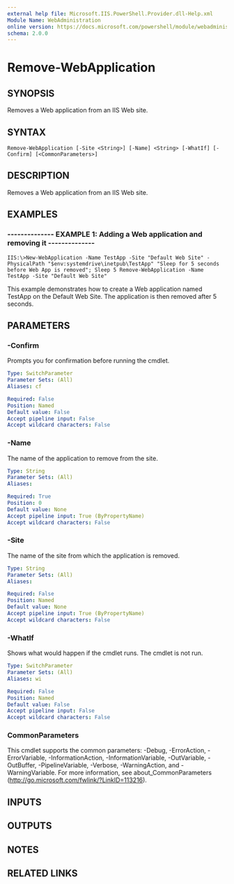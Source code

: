 ```yaml
---
external help file: Microsoft.IIS.PowerShell.Provider.dll-Help.xml
Module Name: WebAdministration
online version: https://docs.microsoft.com/powershell/module/webadministration/remove-webapplication?view=windowsserver2012-ps&wt.mc_id=ps-gethelp
schema: 2.0.0
---
```


# Remove-WebApplication

## SYNOPSIS
Removes a Web application from an IIS Web site.

## SYNTAX

```
Remove-WebApplication [-Site <String>] [-Name] <String> [-WhatIf] [-Confirm] [<CommonParameters>]
```

## DESCRIPTION
Removes a Web application from an IIS Web site.

## EXAMPLES

### -------------- EXAMPLE 1: Adding a Web application and removing it --------------
```
IIS:\>New-WebApplication -Name TestApp -Site "Default Web Site" -PhysicalPath "$env:systemdrive\inetpub\TestApp" "Sleep for 5 seconds before Web App is removed"; Sleep 5 Remove-WebApplication -Name TestApp -Site "Default Web Site"
```

This example demonstrates how to create a Web application named TestApp on the Default Web Site.
The application is then removed after 5 seconds.

## PARAMETERS

### -Confirm
Prompts you for confirmation before running the cmdlet.

```yaml
Type: SwitchParameter
Parameter Sets: (All)
Aliases: cf

Required: False
Position: Named
Default value: False
Accept pipeline input: False
Accept wildcard characters: False
```

### -Name
The name of the application to remove from the site.

```yaml
Type: String
Parameter Sets: (All)
Aliases: 

Required: True
Position: 0
Default value: None
Accept pipeline input: True (ByPropertyName)
Accept wildcard characters: False
```

### -Site
The name of the site from which the application is removed.

```yaml
Type: String
Parameter Sets: (All)
Aliases: 

Required: False
Position: Named
Default value: None
Accept pipeline input: True (ByPropertyName)
Accept wildcard characters: False
```

### -WhatIf
Shows what would happen if the cmdlet runs.
The cmdlet is not run.

```yaml
Type: SwitchParameter
Parameter Sets: (All)
Aliases: wi

Required: False
Position: Named
Default value: False
Accept pipeline input: False
Accept wildcard characters: False
```

### CommonParameters
This cmdlet supports the common parameters: -Debug, -ErrorAction, -ErrorVariable, -InformationAction, -InformationVariable, -OutVariable, -OutBuffer, -PipelineVariable, -Verbose, -WarningAction, and -WarningVariable. For more information, see about_CommonParameters (http://go.microsoft.com/fwlink/?LinkID=113216).

## INPUTS

## OUTPUTS

## NOTES

## RELATED LINKS

